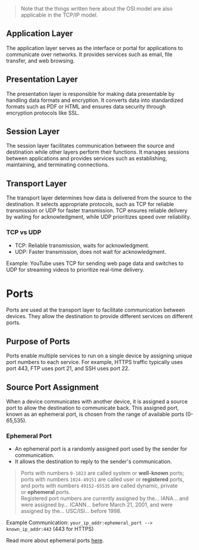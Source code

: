 > Note that the things written here about the OSI model are also applicable in the TCP/IP model.

## Application Layer

The application layer serves as the interface or portal for applications to communicate over networks. It provides services such as email, file transfer, and web browsing.

## Presentation Layer

The presentation layer is responsible for making data presentable by handling data formats and encryption. It converts data into standardized formats such as PDF or HTML and ensures data security through encryption protocols like SSL.

## Session Layer

The session layer facilitates communication between the source and destination while other layers perform their functions. It manages sessions between applications and provides services such as establishing, maintaining, and terminating connections.

## Transport Layer

The transport layer determines how data is delivered from the source to the destination. It selects appropriate protocols, such as TCP for reliable transmission or UDP for faster transmission. TCP ensures reliable delivery by waiting for acknowledgment, while UDP prioritizes speed over reliability.

### TCP vs UDP

- TCP: Reliable transmission, waits for acknowledgment.
- UDP: Faster transmission, does not wait for acknowledgment.

Example: YouTube uses TCP for sending web page data and switches to UDP for streaming videos to prioritize real-time delivery.

# Ports

Ports are used at the transport layer to facilitate communication between devices. They allow the destination to provide different services on different ports.

## Purpose of Ports

Ports enable multiple services to run on a single device by assigning unique port numbers to each service. For example, HTTPS traffic typically uses port 443, FTP uses port 21, and SSH uses port 22.

## Source Port Assignment

When a device communicates with another device, it is assigned a source port to allow the destination to communicate back. This assigned port, known as an ephemeral port, is chosen from the range of available ports (0-65,535).

### Ephemeral Port

- An ephemeral port is a randomly assigned port used by the sender for communication.
- It allows the destination to reply to the sender's communication.

>Ports with numbers `0-1023` are called system or **well-known** ports; ports with numbers `1024-49151` are called user or **registered** ports, and ports with numbers `49152-65535` are called dynamic, private or **ephemeral** ports.  
>Registered port numbers are currently assigned by the... IANA... and were assigned by... ICANN... before March 21, 2001, and were assigned by the... USC/ISI... before 1998.

Example Communication:
`your_ip_addr:ephemeral_port --> known_ip_addr:443` (443 for HTTPS)

Read more about ephemeral ports [here](https://unix.stackexchange.com/questions/65475/ephemeral-port-what-is-it-and-what-does-it-do).